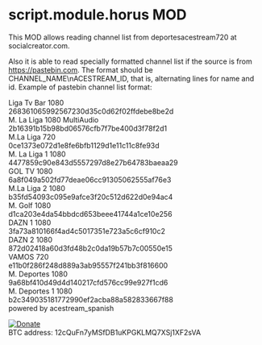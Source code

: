# script.module.horus MOD

This MOD allows reading channel list from deportesacestream720 at socialcreator.com. 

Also it is able to read specially formatted channel list if the source is from https://pastebin.com. The format should be CHANNEL_NAME\nACESTREAM_ID, that is, alternating lines for name and id. Example of pastebin channel list format:

Liga Tv Bar 1080  
268361065992567230d35c0d62f02ffdebe8be2d  
M. La Liga 1080 MultiAudio  
2b16391b15b98bd06576cfb7f7be400d3f78f2d1  
M.La Liga 720   
0ce1373e072d1e8fe6bfb1129d1e11c11c8fe93d  
M. La Liga 1 1080  
4477859c90e843d5557297d8e27b64783baeaa29  
GOL TV 1080  
6a8f049a502fd77deae06cc91305062555af76e3  
M.La Liga 2 1080  
b35fd54093c095e9afce3f20c512d622d0e94ac4  
M. Golf 1080  
d1ca203e4da54bbdcd653beee41744a1ce10e256  
DAZN 1 1080  
3fa73a810166f4ad4c5017351e723a5c6cf910c2  
DAZN 2 1080  
872d02418a60d3fd48b2c0da19b57b7c00550e15  
VAMOS 720  
e11b0f286f248d889a3ab95557f241bb3f816600  
M. Deportes 1080  
9a68bf410d49d4d140217cfd576cc99e927f1cd6  
M. Deportes 1 1080  
b2c349035181772990ef2acba88a582833667f88  
 powered by acestream_spanish  



[![Donate](https://www.paypalobjects.com/es_ES/ES/i/btn/btn_donateCC_LG.gif)](https://www.paypal.com/cgi-bin/webscr?cmd=_s-xclick&hosted_button_id=ER2LTNM5LZDTY)  
BTC address: 12cQuFn7yMSfDB1uKPGKLMQ7XSj1XF2sVA

